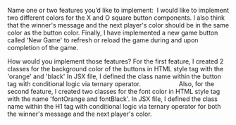 Name one or two features you’d like to implement:  I would like to implement two different colors for the X and O square button components. I also think that the winner's message and the next player's color should be in the same color as the button color. Finally, I have implemented a new game button called 'New Game' to refresh or reload the game during and upon completion of the game. 

How would you implement those features? For the first feature, I created 2 classes for the background color of the buttons in HTML style tag with the 'orange' and 'black' In JSX file, I defined the class name within the button tag with conditional logic via ternary operator.                      Also, for the second feature, I created two classes for the font color in HTML style tag with the name 'fontOrange and fontBlack'. In JSX file, I defined the class name within the H1 tag with conditional logic via ternary operator for both the winner's message and the next player's color.
